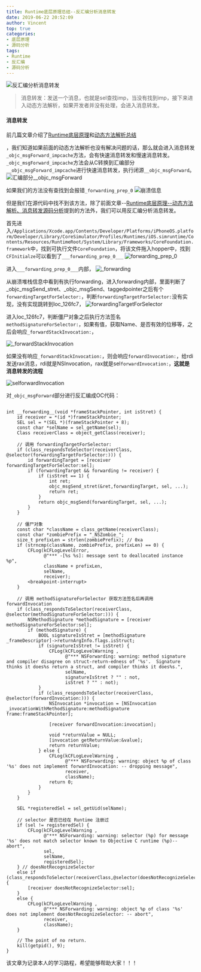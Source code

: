 ```yaml
---
title: Runtime底层原理总结--反汇编分析消息转发
date: 2019-06-22 20:52:09
author: Vincent
top: true
categories: 
- 底层原理
- 源码分析
tags: 
- Runtime
- 反汇编
- 源码分析
---
```



![反汇编分析消息转发](https://upload-images.jianshu.io/upload_images/5741330-0353c6ce7788cf39.png?imageMogr2/auto-orient/strip%7CimageView2/2/w/1240)


> 消息转发：发送一个消息，也就是sel查找imp，当没有找到imp，接下来进入动态方法解析，如果开发者并没有处理，会进入消息转发。
#### 消息转发
前几篇文章介绍了[Runtime底层原理](https://www.jianshu.com/p/1ddd15e47343)和[动态方法解析总结](https://www.jianshu.com/p/a7db9f0c82d6)

，我们知道如果前面的动态方法解析也没有解决问题的话，那么就会进入消息转发`_objc_msgForward_impcache`方法，会有快速消息转发和慢速消息转发。
`_objc_msgForward_impcache`方法会从C转换到汇编部分`__objc_msgForward_impcache`进行快速消息转发，执行闭源`__objc_msgForward`。
![汇编部分__objc_msgForward](https://upload-images.jianshu.io/upload_images/5741330-3eb7d8eb18b221b2.png?imageMogr2/auto-orient/strip%7CimageView2/2/w/1240)

如果我们的方法没有查找到会报错`_forwarding_prep_0`
![崩溃信息](https://upload-images.jianshu.io/upload_images/5741330-9ef2ef6fcc43679a.png?imageMogr2/auto-orient/strip%7CimageView2/2/w/1240)


但是我们在源代码中找不到该方法，除了前面文章--[Runtime底层原理--动态方法解析、消息转发源码分析](https://www.jianshu.com/p/1ddd15e47343)提到的方法外，我们可以用反汇编分析消息转发。

首先进入`/Applications/Xcode.app/Contents/Developer/Platforms/iPhoneOS.platform/Developer/Library/CoreSimulator/Profiles/Runtimes/iOS.simruntime/Contents/Resources/RuntimeRoot/System/Library/Frameworks/CoreFoundation.framework`中，找到可执行文件`CoreFoundation`，将该文件拖入hopper中，找到`CFInitialze`可以看到了`___forwarding_prep_0___`
![forwarding_prep_0](https://upload-images.jianshu.io/upload_images/5741330-0b90c8c5ea93efc0.png?imageMogr2/auto-orient/strip%7CimageView2/2/w/1240)

进入`___forwarding_prep_0___`内部，
![____forwarding___](https://upload-images.jianshu.io/upload_images/5741330-05fba25f458f9938.png?imageMogr2/auto-orient/strip%7CimageView2/2/w/1240)

从崩溃堆栈信息中看到有执行forwarding，进入forwarding内部，里面判断了_objc_msgSend_stret、_objc_msgSend、taggedpointer之后有个`forwardingTargetForSelector:`，判断`forwardingTargetForSelector:`没有实现，没有实现跳转到loc_126fc7，
![forwardingTargetForSelector](https://upload-images.jianshu.io/upload_images/5741330-0a615756710dd4d5.png?imageMogr2/auto-orient/strip%7CimageView2/2/w/1240)

进入loc_126fc7，判断僵尸对象之后执行方法签名`methodSignatureForSelector:`，如果有值，获取Name、是否有效的位移等，之后会响应`_forwardStackInvocation:`，

![_forwardStackInvocation](https://upload-images.jianshu.io/upload_images/5741330-828729004c8eb7f0.png?imageMogr2/auto-orient/strip%7CimageView2/2/w/1240)

如果没有响应`_forwardStackInvocation:`，则会响应`forwardInvocation:`，给rdi发送rax消息，rdi就是NSInvocation，rax就是sel`forwardInvocation:`，__这就是消息转发的流程__

![selforwardInvocation](https://upload-images.jianshu.io/upload_images/5741330-025bfb972fbb00fd.png?imageMogr2/auto-orient/strip%7CimageView2/2/w/1240)

对`_objc_msgForward`部分进行反汇编成OC代码：
```

int __forwarding__(void *frameStackPointer, int isStret) {
    id receiver = *(id *)frameStackPointer;
    SEL sel = *(SEL *)(frameStackPointer + 8);
    const char *selName = sel_getName(sel);
    Class receiverClass = object_getClass(receiver);
    
    // 调用 forwardingTargetForSelector:
    if (class_respondsToSelector(receiverClass, @selector(forwardingTargetForSelector:))) {
        id forwardingTarget = [receiver forwardingTargetForSelector:sel];
        if (forwardingTarget && forwarding != receiver) {
            if (isStret == 1) {
                int ret;
                objc_msgSend_stret(&ret,forwardingTarget, sel, ...);
                return ret;
            }
            return objc_msgSend(forwardingTarget, sel, ...);
        }
    }
    
    // 僵尸对象
    const char *className = class_getName(receiverClass);
    const char *zombiePrefix = "_NSZombie_";
    size_t prefixLen = strlen(zombiePrefix); // 0xa
    if (strncmp(className, zombiePrefix, prefixLen) == 0) {
        CFLog(kCFLogLevelError,
              @"*** -[%s %s]: message sent to deallocated instance %p",
              className + prefixLen,
              selName,
              receiver);
        <breakpoint-interrupt>
    }
    
    // 调用 methodSignatureForSelector 获取方法签名后再调用 forwardInvocation
    if (class_respondsToSelector(receiverClass, @selector(methodSignatureForSelector:))) {
        NSMethodSignature *methodSignature = [receiver methodSignatureForSelector:sel];
        if (methodSignature) {
            BOOL signatureIsStret = [methodSignature _frameDescriptor]->returnArgInfo.flags.isStruct;
            if (signatureIsStret != isStret) {
                CFLog(kCFLogLevelWarning ,
                      @"*** NSForwarding: warning: method signature and compiler disagree on struct-return-edness of '%s'.  Signature thinks it does%s return a struct, and compiler thinks it does%s.",
                      selName,
                      signatureIsStret ? "" : not,
                      isStret ? "" : not);
            }
            if (class_respondsToSelector(receiverClass, @selector(forwardInvocation:))) {
                NSInvocation *invocation = [NSInvocation _invocationWithMethodSignature:methodSignature frame:frameStackPointer];
                
                [receiver forwardInvocation:invocation];
                
                void *returnValue = NULL;
                [invocation getReturnValue:&value];
                return returnValue;
            } else {
                CFLog(kCFLogLevelWarning ,
                      @"*** NSForwarding: warning: object %p of class '%s' does not implement forwardInvocation: -- dropping message",
                      receiver,
                      className);
                return 0;
            }
        }
    }
    
    SEL *registeredSel = sel_getUid(selName);
    
    // selector 是否已经在 Runtime 注册过
    if (sel != registeredSel) {
        CFLog(kCFLogLevelWarning ,
              @"*** NSForwarding: warning: selector (%p) for message '%s' does not match selector known to Objective C runtime (%p)-- abort",
              sel,
              selName,
              registeredSel);
    } // doesNotRecognizeSelector
    else if (class_respondsToSelector(receiverClass,@selector(doesNotRecognizeSelector:))) {
        [receiver doesNotRecognizeSelector:sel];
    }
    else {
        CFLog(kCFLogLevelWarning ,
              @"*** NSForwarding: warning: object %p of class '%s' does not implement doesNotRecognizeSelector: -- abort",
              receiver,
              className);
    }
    
    // The point of no return.
    kill(getpid(), 9);
}

```

该文章为记录本人的学习路程，希望能够帮助大家！！！


